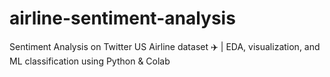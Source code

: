 # airline-sentiment-analysis
Sentiment Analysis on Twitter US Airline dataset ✈️ | EDA, visualization, and ML classification using Python &amp; Colab
